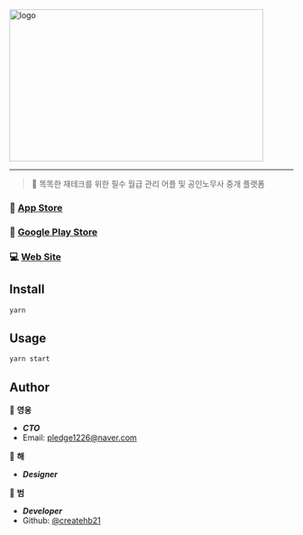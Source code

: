 <img src="https://user-images.githubusercontent.com/80245801/157149568-2fcce0b6-feca-47a1-864c-307004461c84.svg" alt="logo" width="450" height="270" />
<hr />


> 🥰 똑똑한 재테크를 위한 필수 월급 관리 어플 및 공인노무사 중개 플랫폼

### 📱 [App Store](https://apps.apple.com/kr/app/%ED%8E%98%EC%9D%B4%EB%8D%B0%EC%9D%B4-payday/id1598231344)

### 📱 [Google Play Store](https://play.google.com/store/apps/details?id=com.everypd.payday)

### 💻 [Web Site](https://www.everypd.co.kr/)



## Install

```sh
yarn
```

## Usage

```sh
yarn start
```

## Author

👤 **영웅**

- _**CTO**_
- Email: pledge1226@naver.com

👤 **해**

- _**Designer**_

👤 **범**

- _**Developer**_
- Github: [@createhb21](https://github.com/createhb21)
